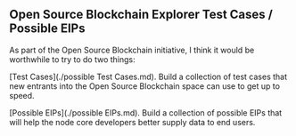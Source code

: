 ## Open Source Blockchain Explorer Test Cases / Possible EIPs

As part of the Open Source Blockchain initiative, I think it would be worthwhile to try to do two things:

[Test Cases](./possible Test Cases.md). Build a collection of test cases that new entrants into the Open Source Blockchain space can use to get up to speed.

[Possible EIPs](./possible EIPs.md). Build a collection of possible EIPs that will help the node core developers better supply data to end users.

